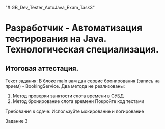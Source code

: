 "# GB_Dev_Tester_AutoJava_Exam_Task3" 

# Разработчик - Автоматизация тестирования на Java. Технологическая специализация. #

## Итоговая аттестация. #

Текст задания:
В блоке main вам дан сервис бронирования (запись на прием) - BookingService. Два метода не реализованы:
1) Метод проверки занятости слота времени в СУБД
2) Метод бронирование слота времени
   Покройте код тестами
   
Требования к сдаче:
Используйте мокирование и логирование

Задание 3